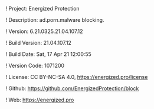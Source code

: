! Project: Energized Protection

! Description: ad.porn.malware blocking.

! Version: 6.21.0325.21.04.107.12

! Build Version: 21.04.107.12

! Build Date: Sat, 17 Apr 21 12:00:55

! Version Code: 1071200

! License: CC BY-NC-SA 4.0, https://energized.pro/license

! Github: https://github.com/EnergizedProtection/block

! Web: https://energized.pro
